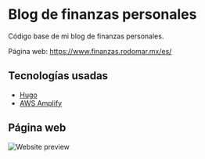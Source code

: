 # Blog de finanzas personales

Código base de mi blog de finanzas personales.

Página web: https://www.finanzas.rodomar.mx/es/

## Tecnologías usadas

- [Hugo](https://gohugo.io/)
- [AWS Amplify](https://aws.amazon.com/es/amplify/)

## Página web

![Website preview](https://s3.amazonaws.com/finanzas.rodomar.mx/finanzas-rodomar-mx-site-preview.png)
